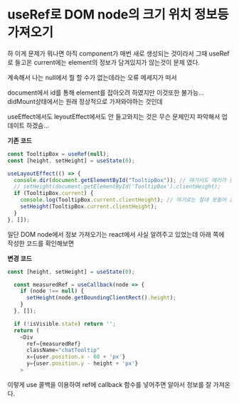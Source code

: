 # useRef로 DOM node의 크기 위치 정보등 가져오기

하 이게 문제가 뭐나면 아직 component가 매번 새로 생성되는 것이라서 그때 useRef로 들고온 current에는 element의 정보가 담겨있지가 않는것이 문제 였다.

계속해서 나는 null에서 뭘 할 수가 없는데라는 오류 메세지가 떠서

document에서 id를 통해 element를 잡아오려 하였지만 이것또한 불가능... didMount상태에서는 원래 정상적으로 가져와야하는 것인데

useEffect에서도 leyoutEffect에서도 안 들고와지는 것은 무슨 문제인지 파악해서 업데이트 하겠슴...

**기존 코드**

```js
const TooltipBox = useRef(null);
const [height, setHeight] = useState(0);

useLayoutEffect(() => {
  console.dir(document.getElementById("TooltipBox")); // 여기서도 에러가 난다
  // setHeight(document.getElementById('TooltipBox').clientHeight);
  if (TooltipBox.current) {
    console.log(TooltipBox.current.clientHeight); // 여기로는 절대 못들어 온다...
    setHeight(TooltipBox.current.clientHeight);
  }
}, []);
```

일단 DOM node에서 정보 가져오기는 react에서 사실 알려주고 있었는데 아래 쪽에 작성한 코드를 확인해보면

**변경 코드**

```js
const [height, setHeight] = useState(0);

  const measuredRef = useCallback(node => {
    if (node !== null) {
      setHeight(node.getBoundingClientRect().height);
    }
  }, []);

  if (!isVisible.state) return '';
  return (
    <Div
      ref={measuredRef}
      className="chatTooltip"
      x={user.position.x - 60 + 'px'}
      y={user.position.y - height + 'px'}
    >
```

이렇게 use 콜백을 이용하여 ref에 callback 함수를 넣어주면 알아서 정보를 잘 가져온다.
